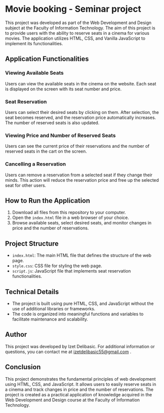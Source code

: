 # Movie booking - Seminar project

This project was developed as part of the Web Development and Design subject at the Faculty of Information Technology. The aim of this project is to provide users with the ability to reserve seats in a cinema for various movies. The application utilizes HTML, CSS, and Vanilla JavaScript to implement its functionalities.

## Application Functionalities

### Viewing Available Seats
Users can view the available seats in the cinema on the website. Each seat is displayed on the screen with its seat number and price.

### Seat Reservation
Users can select their desired seats by clicking on them. After selection, the seat becomes reserved, and the reservation price automatically increases. The number of reserved seats is also updated.

### Viewing Price and Number of Reserved Seats
Users can see the current price of their reservations and the number of reserved seats in the cart on the screen.

### Cancelling a Reservation
Users can remove a reservation from a selected seat if they change their minds. This action will reduce the reservation price and free up the selected seat for other users.

## How to Run the Application

1. Download all files from this repository to your computer.
2. Open the `index.html` file in a web browser of your choice.
3. Browse available seats, select desired seats, and monitor changes in price and the number of reservations.

## Project Structure

- `index.html`: The main HTML file that defines the structure of the web page.
- `style.css`: CSS file for styling the web page.
- `script.js`: JavaScript file that implements seat reservation functionalities.

## Technical Details

- The project is built using pure HTML, CSS, and JavaScript without the use of additional libraries or frameworks.
- The code is organized into meaningful functions and variables to facilitate maintenance and scalability.

## Author

This project was developed by Izet Delibasic. For additional information or questions, you can contact me at izetdelibasic55@gmail.com .

## Conclusion

This project demonstrates the fundamental principles of web development using HTML, CSS, and JavaScript. It allows users to easily reserve seats in a cinema and track changes in price and the number of reservations. The project is created as a practical application of knowledge acquired in the Web Development and Design course at the Faculty of Information Technology.

 
